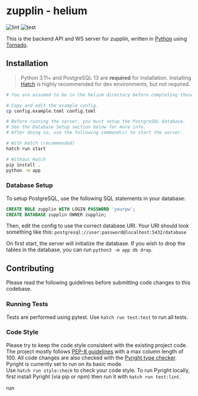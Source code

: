 # zupplin - helium

![lint](https://github.com/Fyssion/zupplin/actions/workflows/helium_lint.yml/badge.svg)
![test](https://github.com/Fyssion/zupplin/actions/workflows/helium_test.yml/badge.svg)

This is the backend API and WS server for zupplin, written in [Python](https://www.python.org/) using [Tornado](https://www.tornadoweb.org/).

## Installation

> Python 3.11+ and PostgreSQL 13 are **required** for installation.
> Installing [Hatch](hatch.pypa.io/) is highly recommended for dev environments, but not required.

```sh
# You are assumed to be in the helium directory before completing these steps.

# Copy and edit the example config.
cp config.example.toml config.toml

# Before running the server, you must setup the PostgreSQL database.
# See the Database Setup section below for more info.
# After doing so, use the following command(s) to start the server.

# With Hatch (recommended)
hatch run start

# Without Hatch
pip install .
python -m app
```

### Database Setup

To setup PostgreSQL, use the following SQL statements in your database:

```sql
CREATE ROLE zupplin WITH LOGIN PASSWORD 'yourpw';
CREATE DATABASE zupplin OWNER zupplin;
```

Then, edit the config to use the correct database URI.
Your URI should look something like this:
`postgresql://user:password@localhost:5432/database`

On first start, the server will initialize the database.
If you wish to drop the tables in the database, you can run `python3 -m app db drop`.

## Contributing

Please read the following guidelines before submitting code changes to this codebase.

### Running Tests

Tests are performed using pytest. Use `hatch run test:test` to run all tests.

### Code Style

Please try to keep the code style consistent with the existing project code.
The project mostly follows [PEP-8 guidelines](https://python.org/dev/peps/pep-0008) with a max column length of 100.
All code changes are also checked with the [Pyright type checker](https://github.com/microsoft/pyright).
Pyright is currently set to run on its basic mode.  
Use `hatch run style:check` to check your code style.
To run Pyright locally, first install Pyright (via pip or npm) then run it with `hatch run test:lint`.

run

